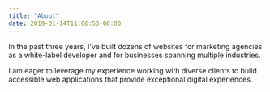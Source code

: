 ```yaml
---
title: "About"
date: 2019-01-14T11:06:53-08:00
---
```


In the past three years, I've built dozens of websites for marketing agencies as a white-label developer and for businesses spanning multiple industries.

I am eager to leverage my experience working with diverse clients to build accessible web applications that provide exceptional digital experiences.
